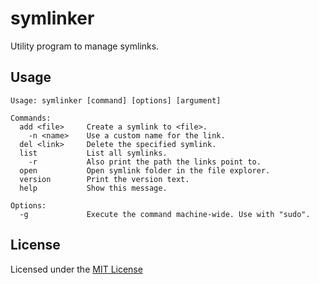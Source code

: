 # symlinker
 
Utility program to manage symlinks.


## Usage

```
Usage: symlinker [command] [options] [argument]

Commands:
  add <file>     Create a symlink to <file>.
    -n <name>    Use a custom name for the link.
  del <link>     Delete the specified symlink.
  list           List all symlinks.
    -r           Also print the path the links point to.
  open           Open symlink folder in the file explorer.
  version        Print the version text.
  help           Show this message.

Options:
  -g             Execute the command machine-wide. Use with "sudo".
```


## License

Licensed under the [MIT License][license]


<!-- Links -->
[license]: https://github.com/Serkonda/symlinker/blob/master/LICENSE.md
